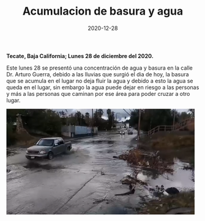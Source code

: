 ﻿---
layout: blog
title:  "Acumulacion de basura y agua"
date:   2020-12-28
categories: tecate
permalink: /:categories/:title:output_ext
image: /img/cnr/2020-12-18-acumulacion-de-basura-y-agua.PNG
alt: "Acumulacion de basura y agua"
autor: 
---


**Tecate, Baja California; Lunes 28 de diciembre del 2020.**


Este lunes 28 se presentó una concentración de agua y basura en la calle Dr. Arturo Guerra, debido a las lluvias que surgió el dia de hoy, la basura que se acumula en el lugar no deja fluir la agua y debido a esto la agua se queda en el lugar, sin embargo la agua puede dejar en riesgo a las personas y más a las personas que caminan por ese área para poder cruzar a otro lugar.

<div id="carouselExampleSlidesOnly" class="carousel slide" data-ride="carousel">
  <div class="carousel-inner">
    <div class="carousel-item active">
       <img class="d-block w-100" src="/img/cnr/2020-12-18-acumulacion-de-basura-y-agua.PNG" loading="lazy"  alt="Acumulacion de basura y agua">
    </div>
  </div>
</div>